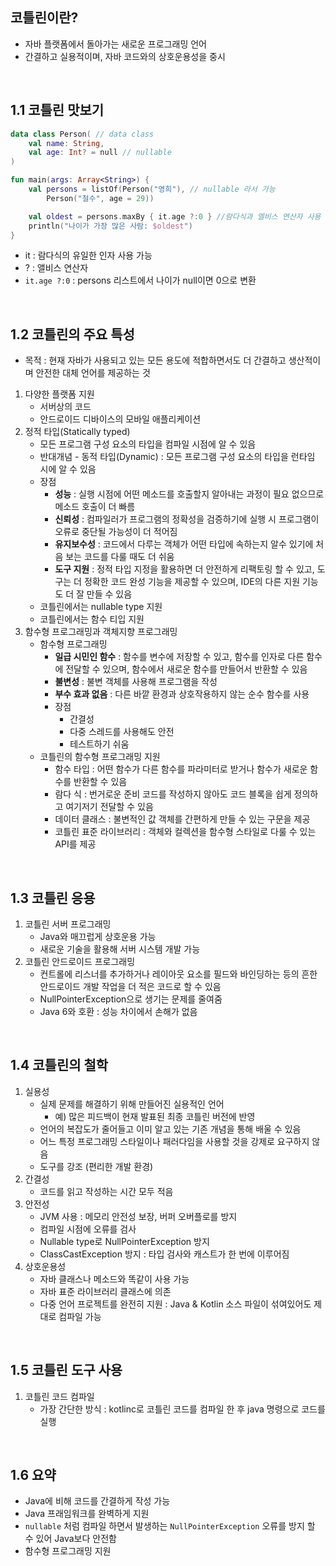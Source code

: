 ## 코틀린이란?

- 자바 플랫폼에서 돌아가는 새로운 프로그래밍 언어
- 간결하고 실용적이며, 자바 코드와의 상호운용성을 중시

</br>

## 1.1 코틀린 맛보기

```kotlin
data class Person( // data class
    val name: String,
    val age: Int? = null // nullable
)

fun main(args: Array<String>) {
    val persons = listOf(Person("영희"), // nullable 라서 가능
        Person("철수", age = 29))

    val oldest = persons.maxBy { it.age ?:0 } //람다식과 엘비스 연산자 사용
    println("나이가 가장 많은 사람: $oldest")
}
```

- it : 람다식의 유일한 인자 사용 가능
- ? : 앨비스 연산자
- `it.age ?:0` : persons 리스트에서 나이가 null이면 0으로 변환

</br>

## 1.2 코틀린의 주요 특성

- 목적 : 현재 자바가 사용되고 있는 모든 용도에 적합하면서도 더 간결하고 생산적이며 안전한 대체 언어를 제공하는 것

1. 다양한 플랫폼 지원
   - 서버상의 코드
   - 안드로이드 디바이스의 모바일 애플리케이션
2. 정적 타입(Statically typed)
   - 모든 프로그램  구성 요소의 타입을 컴파일 시점에 알 수 있음
   - 반대개념 - 동적 타입(Dynamic) : 모든 프로그램 구성 요소의 타입을 런타임 시에 알 수 있음
   - 장점
     - **성능** : 실행 시점에 어떤 메소드를 호출할지 알아내는 과정이 필요 없으므로 메소드 호출이 더 빠름
     - **신뢰성** : 컴파일러가 프로그램의 정확성을 검증하기에 실행 시 프로그램이 오류로 중단될 가능성이 더 적어짐
     - **유지보수성** : 코드에서 다루는 객체가 어떤 타입에 속하는지 알수 있기에 처음 보는 코드를 다룰 때도 더 쉬움
     - **도구 지원** : 정적 타입 지정을 활용하면 더 안전하게 리팩토링 할 수 있고, 도구는 더 정확한 코드 완성 기능을 제공할 수 있으며, IDE의 다른 지원 기능도 더 잘 만들 수 있음
   - 코틀린에서는 nullable type 지원
   - 코틀린에서는 함수 티입 지원
3. 함수형 프로그래밍과 객체지향 프로그래밍
   - 함수형 프로그래밍
     - **일급 시민인 함수** : 함수를 변수에 저장할 수 있고, 함수를 인자로 다른 함수에 전달할 수 있으며, 함수에서 새로운 함수를 만들어서 반환할 수 있음
     - **불변성** : 불변 객체를 사용해 프로그램을 작성
     - **부수 효과 없음** : 다른 바깥 환경과 상호작용하지 않는 순수 함수를 사용
     - 장점
       - 간결성
       - 다중 스레드를 사용해도 안전
       - 테스트하기 쉬움
   - 코틀린의 함수형 프로그래밍 지원
     - 함수 타입 : 어떤 함수가 다른 함수를 파라미터로 받거나 함수가 새로운 함수를 반환할 수 있음
     - 람다 식 : 번거로운 준비 코드를 작성하지 않아도 코드 블록을 쉽게 정의하고 여기저기 전달할 수 있음
     - 데이터 클래스 : 불변적인 값 객체를 간편하게 만들 수 있는 구문을 제공
     - 코틀린 표준 라이브러리 : 객체와 컬렉션을 함수형 스타일로 다룰 수 있는 API를 제공

</br>

## 1.3 코틀린 응용

1. 코틀린 서버 프로그래밍
   - Java와 매끄럽게 상호운용 가능
   - 새로운 기술을 활용해 서버 시스템 개발 가능
2. 코틀린 안드로이드 프로그래밍
   - 컨트롤에 리스너를 추가하거나 레이아웃 요소를 필드와 바인딩하는 등의 흔한 안드로이드 개발 작업을 더 적은 코드로 할 수 있음
   - NullPointerException으로 생기는 문제를 줄여줌
   - Java 6와 호환 : 성능 차이에서 손해가 없음

</br>

## 1.4 코틀린의 철학

1. 실용성
   - 실제 문제를 해결하기 위해 만들어진 실용적인 언어
     - 예) 많은 피드백이 현재 발표된 최종 코틀린 버전에 반영
   - 언어의 복잡도가 줄어들고 이미 알고 있는 기존 개념을 통해 배울 수 있음
   - 어느 특정 프로그래밍 스타일이나 패러다임을 사용할 것을 강제로 요구하지 않음
   - 도구를 강조 (편리한 개발 환경)
2. 간결성
   - 코드를 읽고 작성하는 시간 모두 적음
3. 안전성
   - JVM 사용 : 메모리 안전성 보장, 버퍼 오버플로를 방지
   - 컴파일 시점에 오류를 검사
   - Nullable type로 NullPointerException 방지
   - ClassCastException 방지 : 타입 검사와 캐스트가 한 번에 이루어짐
4. 상호운용성
   - 자바 클래스나 메소드와 똑같이 사용 가능
   - 자바 표준 라이브러리 클래스에 의존
   - 다중 언어 프로젝트를 완전히 지원 : Java & Kotlin 소스 파일이 섞여있어도 제대로 컴파일 가능

</br>

## 1.5 코틀린 도구 사용

1. 코틀린 코드 컴파일
   - 가장 간단한 방식 : kotlinc로 코틀린 코드를 컴파일 한 후 java 명령으로 코드를 실행

</br>

## 1.6 요약

- Java에 비해 코드를 간결하게 작성 가능
- Java 프래임워크를 완벽하게 지원
- `nullable` 처럼 컴파일 하면서 발생하는 `NullPointerException` 오류를 방지 할 수 있어 Java보다 안전함
- 함수형 프로그래밍 지원
